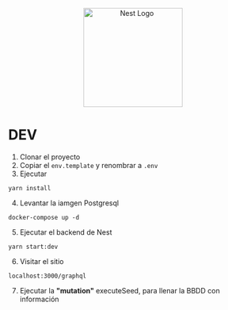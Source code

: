 <p align="center">
  <a href="http://nestjs.com/" target="blank"><img src="https://nestjs.com/img/logo-small.svg" width="200" alt="Nest Logo" /></a>
</p>

# DEV

1. Clonar el proyecto
2. Copiar el `env.template` y renombrar a `.env`
3. Ejecutar

```
yarn install
```

4. Levantar la iamgen Postgresql

```
docker-compose up -d
```

5. Ejecutar el backend de Nest

```
yarn start:dev
```

6. Visitar el sitio

```
localhost:3000/graphql
```

7. Ejecutar la __"mutation"__ executeSeed, para llenar la BBDD con información 
